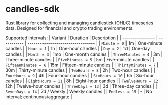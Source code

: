 # candles-sdk
Rust library for collecting and managing candlestick (OHLC) timeseries data. Designed for financial and crypto trading environments.

Supported intervals:
| Variant          | Duration    | Description                       |
| ---------------- | ----------- | --------------------------------- |
| `Minute = 0`         | 1m          | One-minute candles                |
| `Hour = 1`           | 1h          | One-hour candles                  |
| `Day = 2`            | 1d          | One-day candles                   |
| `Month = 3`          | 1mo         | One-month candles                 |
| `ThreeMinutes = 4`   | 3m          | Three-minute candles              |
| `FiveMinutes = 5`    | 5m          | Five-minute candles               |
| `FifteenMinutes = 6` | 15m         | Fifteen-minute candles            |
| `ThirtyMinutes = 7`  | 30m         | Thirty-minute candles             |
| `TwoHours = 8`       | 2h          | Two-hour candles                  |
| `FourHours = 9`      | 4h          | Four-hour candles                 |
| `SixHours = 10`       | 6h          | Six-hour candles                  |
| `EightHours = 11`     | 8h          | Eight-hour candles                |
| `TwelveHours = 12`    | 12h         | Twelve-hour candles               |
| `ThreeDays = 13`      | 3d          | Three-day candles                 |
| `SevenDays = 14`      | 7d / Weekly | Weekly candles                    |
| `Endless = 15`        | -           | No interval; continuous/aggregate |
